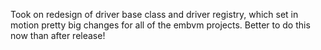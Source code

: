 Took on redesign of driver base class and driver registry, which set in motion pretty big changes for all of the embvm projects. Better to do this now than after release!
